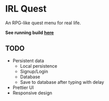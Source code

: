 # IRL Quest

An RPG-like quest menu for real life.

**See running build [here](https://irlquest.martymagaan.com)**

## TODO
+ Persistent data
  + Local persistence
  + Signup/Login
  + Database
  + Save to database after typing with delay
+ Prettier UI
+ Responsive design